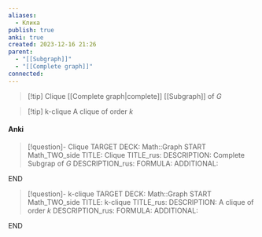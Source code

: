 ```yaml
---
aliases:
  - Клика
publish: true
anki: true
created: 2023-12-16 21:26
parent:
  - "[[Subgraph]]"
  - "[[Complete graph]]"
connected:
---
```


> [!tip] Сlique
> [[Complete graph|complete]] [[Subgraph]] of $G$

> [!tip] k-clique
> A clique of order $k$



#### Anki
> [!question]- Сlique
TARGET DECK: Math::Graph
START
Math_TWO_side
TITLE: Сlique
TITLE_rus: 
DESCRIPTION: Complete  Subgrap of $G$
DESCRIPTION_rus: 
FORMULA: 
ADDITIONAL:
<!--ID: 1705258440998-->
END

> [!question]- k-clique
TARGET DECK: Math::Graph
START
Math_TWO_side
TITLE: k-clique
TITLE_rus: 
DESCRIPTION: A clique of order $k$
DESCRIPTION_rus: 
FORMULA: 
ADDITIONAL:
<!--ID: 1705258441000-->
END


























